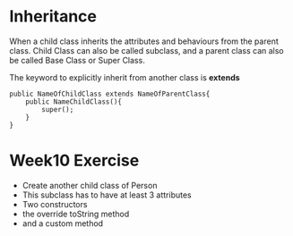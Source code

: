 # Inheritance
When a  child class inherits the attributes and behaviours from the parent class.
Child Class can also be called subclass, and a parent class can also be called Base Class or Super Class.

The keyword to explicitly inherit from another class is **extends**

```
public NameOfChildClass extends NameOfParentClass{
	public NameChildClass(){
		super();
	}
}

```
# Week10 Exercise
- Create another child class of Person
- This subclass has to have at least 3 attributes
- Two constructors
- the override toString method
- and a custom method

